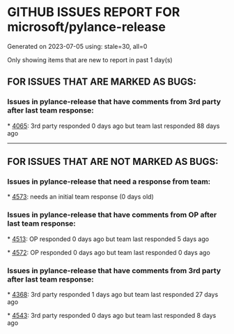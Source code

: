 
# GITHUB ISSUES REPORT FOR microsoft/pylance-release


Generated on 2023-07-05 using: stale=30, all=0


Only showing items that are new to report in past 1 day(s)


## FOR ISSUES THAT ARE MARKED AS BUGS:


### Issues in pylance-release that have comments from 3rd party after last team response:


\* [4065](https://github.com/microsoft/pylance-release/issues/4065 "Autoimport from module, not directly from file"): 3rd party responded 0 days ago but team last responded 88 days ago

---

## FOR ISSUES THAT ARE NOT MARKED AS BUGS:


### Issues in pylance-release that need a response from team:


\* [4573](https://github.com/microsoft/pylance-release/issues/4573 "Wrong return type when autocomplete async abstractmethod"): needs an initial team response (0 days old)

### Issues in pylance-release that have comments from OP after last team response:


\* [4513](https://github.com/microsoft/pylance-release/issues/4513 "Semantic Colorization is gone"): OP responded 0 days ago but team last responded 5 days ago

\* [4572](https://github.com/microsoft/pylance-release/issues/4572 "Pylance fails to recognize import in Jupyter notebook from transformers package (Symbol is unknown import symbolPylance), but successfully finds import in a pure Python file."): OP responded 0 days ago but team last responded 0 days ago

### Issues in pylance-release that have comments from 3rd party after last team response:


\* [4368](https://github.com/microsoft/pylance-release/issues/4368 "Import resolution errors could search the user's virtual environments"): 3rd party responded 1 days ago but team last responded 27 days ago

\* [4543](https://github.com/microsoft/pylance-release/issues/4543 "Python Analysis Inlay Hints Call Argument Names gives useless and confusing names"): 3rd party responded 0 days ago but team last responded 8 days ago
